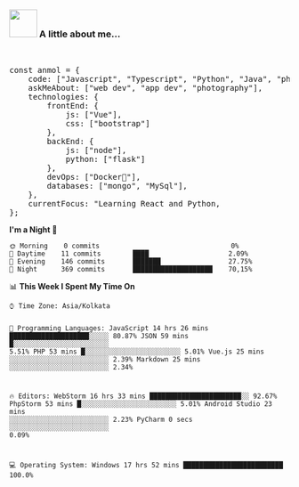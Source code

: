 <h3><img src="https://camo.githubusercontent.com/be37cdc8f930300096c506ad4574eaae977c48fbb2705cfcb92f4eeab8282c7a/68747470733a2f2f6d656469612e67697068792e636f6d2f6d656469612f56674344417a634b767352364f4d307557672f67697068792e676966" width="50" style="max-width:100%;"></a> A little about me...</h3>
<br>
<pre>
const anmol = {
    code: ["Javascript", "Typescript", "Python", "Java", "php"],
    askMeAbout: ["web dev", "app dev", "photography"],
    technologies: {
        frontEnd: {
            js: ["Vue"],
            css: ["bootstrap"]
        },
        backEnd: {
            js: ["node"],
            python: ["flask"]
        },
        devOps: ["Docker🐳"],
        databases: ["mongo", "MySql"],
    },
    currentFocus: "Learning React and Python,
};</pre>

<p><strong>I'm a Night <g-emoji class="g-emoji" alias="owl" fallback-src="https://github.githubassets.com/images/icons/emoji/unicode/1f989.png">🦉</g-emoji></strong></p>
<pre lang="text"><code>🌞 Morning    0 commits                                 0% 
🌆 Daytime    11 commits        ████                    2.09% 
🌃 Evening    146 commits       ███████                 27.75% 
🌙 Night      369 commits       ████████████████████    70,15%</code></pre>

<p><g-emoji class="g-emoji" alias="bar_chart" fallback-src="https://github.githubassets.com/images/icons/emoji/unicode/1f4ca.png">📊</g-emoji> <strong>This Week I Spent My Time On</strong></p>
<pre lang="text"><code>⌚︎ Time Zone: Asia/Kolkata

💬 Programming Languages: 
JavaScript               14 hrs 26 mins      ████████████████████░░░░░   80.87% 
JSON                     59 mins             █░░░░░░░░░░░░░░░░░░░░░░░░   5.51% 
PHP                      53 mins             █░░░░░░░░░░░░░░░░░░░░░░░░   5.01% 
Vue.js                   25 mins             ░░░░░░░░░░░░░░░░░░░░░░░░░   2.39% 
Markdown                 25 mins             ░░░░░░░░░░░░░░░░░░░░░░░░░   2.34%

🔥 Editors: 
WebStorm                 16 hrs 33 mins      ███████████████████████░░   92.67% 
PhpStorm                 53 mins             █░░░░░░░░░░░░░░░░░░░░░░░░   5.01% 
Android Studio           23 mins             ░░░░░░░░░░░░░░░░░░░░░░░░░   2.23% 
PyCharm                  0 secs              ░░░░░░░░░░░░░░░░░░░░░░░░░   0.09%

💻 Operating System: 
Windows                  17 hrs 52 mins      █████████████████████████   100.0%

</code></pre>
